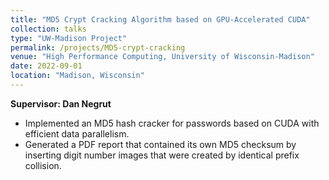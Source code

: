 ```yaml
---
title: "MD5 Crypt Cracking Algorithm based on GPU-Accelerated CUDA"
collection: talks
type: "UW-Madison Project"
permalink: /projects/MD5-crypt-cracking
venue: "High Performance Computing, University of Wisconsin-Madison"
date: 2022-09-01
location: "Madison, Wisconsin"
---
```


**Supervisor: Dan Negrut**

* Implemented an MD5 hash cracker for passwords based on CUDA with efficient data parallelism.
* Generated a PDF report that contained its own MD5 checksum by inserting digit number images that were created by identical prefix collision.